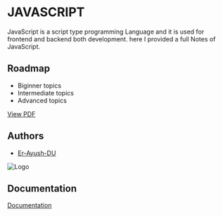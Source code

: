  # JAVASCRIPT

JavaScript is a script type programming Language and it is used for frontend and backend both development. here I provided a full Notes of JavaScript.




## Roadmap

- Biginner topics
- Intermediate topics
- Advanced topics



[View PDF](docs/example.pdf)

## Authors

- [Er-Ayush-DU](https://www.github.com/Er-Ayush-DU)


![Logo](https://dev-to-uploads.s3.amazonaws.com/uploads/articles/th5xamgrr6se0x5ro4g6.png)


## Documentation

[Documentation](https://linktodocumentation)


